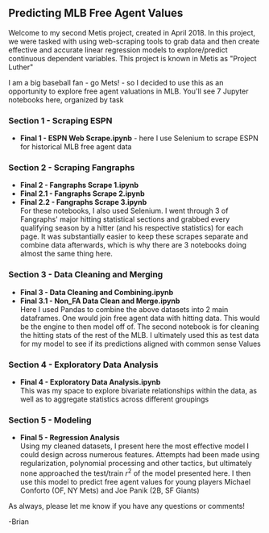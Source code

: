## Predicting MLB Free Agent Values

Welcome to my second Metis project, created in April 2018. In this project, we were tasked with using web-scraping tools to grab data and then create effective and accurate linear regression models to explore/predict continuous dependent variables. This project is known in Metis as "Project Luther"

I am a big baseball fan - go Mets! - so I decided to use this as an opportunity to explore free agent valuations in MLB. You'll see 7 Jupyter notebooks here, organized by task

### Section 1 - Scraping ESPN
* **Final 1 - ESPN Web Scrape.ipynb** - here I use Selenium to scrape ESPN for historical MLB free agent data

### Section 2 - Scraping Fangraphs
* **Final 2 - Fangraphs Scrape 1.ipynb**
* **Final 2.1 - Fangraphs Scrape 2.ipynb**
* **Final 2.2 - Fangraphs Scrape 3.ipynb**  
For these notebooks, I also used Selenium. I went through 3 of Fangraphs' major hitting statistical sections and grabbed every qualifying season by a hitter (and his respective statistics) for each page. It was substantially easier to keep these scrapes separate and combine data afterwards, which is why there are 3 notebooks doing almost the same thing here.

### Section 3 - Data Cleaning and Merging
* **Final 3 - Data Cleaning and Combining.ipynb**
* **Final 3.1 - Non_FA Data Clean and Merge.ipynb**   
Here I used Pandas to combine the above datasets into 2 main dataframes. One would join free agent data with hitting data. This would be the engine to then model off of. The second notebook is for cleaning the hitting stats of the rest of the MLB. I ultimately used this as test data for my model to see if its predictions aligned with common sense Values

### Section 4 - Exploratory Data Analysis
* **Final 4 - Exploratory Data Analysis.ipynb**  
This was my space to explore bivariate relationships within the data, as well as to aggregate statistics across different groupings

### Section 5 - Modeling
* **Final 5 - Regression Analysis**  
Using my cleaned datasets, I present here the most effective model I could design across numerous features. Attempts had been made using regularization, polynomial processing and other tactics, but ultimately none approached the test/train $r^2$ of the model presented here. I then use this model to predict free agent values for young players Michael Conforto (OF, NY Mets) and Joe Panik (2B, SF Giants)  

As always, please let me know if you have any questions or comments!

-Brian
